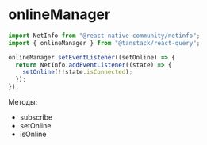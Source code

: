 # onlineManager

```ts
import NetInfo from "@react-native-community/netinfo";
import { onlineManager } from "@tanstack/react-query";

onlineManager.setEventListener((setOnline) => {
  return NetInfo.addEventListener((state) => {
    setOnline(!!state.isConnected);
  });
});
```

Методы:

- subscribe
- setOnline
- isOnline
